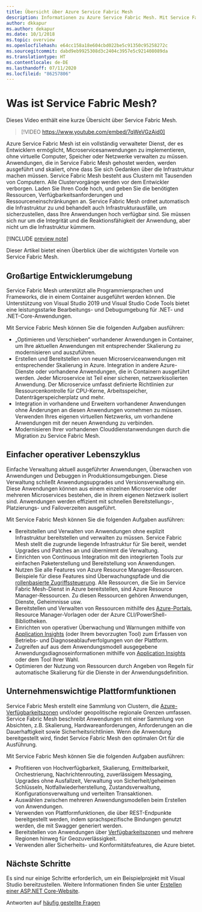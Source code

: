 ```yaml
---
title: Übersicht über Azure Service Fabric Mesh
description: Informationen zu Azure Service Fabric Mesh. Mit Service Fabric Mesh können Sie Ihre Anwendung bereitstellen und skalieren, ohne sich um die Infrastrukturanforderungen Ihrer Anwendung kümmern zu müssen.
author: dkkapur
ms.author: dekapur
ms.date: 10/1/2018
ms.topic: overview
ms.openlocfilehash: e64cc158a18e604cbd022be5c91350c95258272c
ms.sourcegitcommit: dabd9eb9925308d3c2404c3957e5c921408089da
ms.translationtype: HT
ms.contentlocale: de-DE
ms.lasthandoff: 07/11/2020
ms.locfileid: "86257806"
---
```

# <a name="what-is-service-fabric-mesh"></a>Was ist Service Fabric Mesh?

Dieses Video enthält eine kurze Übersicht über Service Fabric Mesh.
> [!VIDEO https://www.youtube.com/embed/7qWeVGzAid0]

Azure Service Fabric Mesh ist ein vollständig verwalteter Dienst, der es Entwicklern ermöglicht, Microservicesanwendungen zu implementieren, ohne virtuelle Computer, Speicher oder Netzwerke verwalten zu müssen. Anwendungen, die in Service Fabric Mesh gehostet werden, werden ausgeführt und skaliert, ohne dass Sie sich Gedanken über die Infrastruktur machen müssen.  Service Fabric Mesh besteht aus Clustern mit Tausenden von Computern.  Alle Clustervorgänge werden vor dem Entwickler verborgen. Laden Sie Ihren Code hoch, und geben Sie die benötigten Ressourcen, Verfügbarkeitsanforderungen und Ressourceneinschränkungen an.  Service Fabric Mesh ordnet automatisch die Infrastruktur zu und behandelt auch Infrastrukturausfälle, um sicherzustellen, dass Ihre Anwendungen hoch verfügbar sind. Sie müssen sich nur um die Integrität und die Reaktionsfähigkeit der Anwendung, aber nicht um die Infrastruktur kümmern.  

[!INCLUDE [preview note](./includes/include-preview-note.md)]

Dieser Artikel bietet einen Überblick über die wichtigsten Vorteile von Service Fabric Mesh.

## <a name="great-developer-experience"></a>Großartige Entwicklerumgebung

Service Fabric Mesh unterstützt alle Programmiersprachen und Frameworks, die in einem Container ausgeführt werden können. Die Unterstützung von Visual Studio 2019 und Visual Studio Code Tools bietet eine leistungsstarke Bearbeitungs- und Debugumgebung für .NET- und .NET-Core-Anwendungen. 

Mit Service Fabric Mesh können Sie die folgenden Aufgaben ausführen:

- „Optimieren und Verschieben“ vorhandener Anwendungen in Container, um Ihre aktuellen Anwendungen mit entsprechender Skalierung zu modernisieren und auszuführen.
- Erstellen und Bereitstellen von neuen Microserviceanwendungen mit entsprechender Skalierung in Azure.  Integration in andere Azure-Dienste oder vorhandene Anwendungen, die in Containern ausgeführt werden. Jeder Microservice ist Teil einer sicheren, netzwerkisolierten Anwendung. Der Microservice umfasst definierte Richtlinien zur Ressourcenkontrolle für CPU-Kerne, Arbeitsspeicher, Datenträgerspeicherplatz und mehr.
- Integration in vorhandene und Erweitern vorhandener Anwendungen ohne Änderungen an diesen Anwendungen vornehmen zu müssen. Verwenden Ihres eigenen virtuellen Netzwerks, um vorhandene Anwendungen mit der neuen Anwendung zu verbinden.  
- Modernisieren Ihrer vorhandenen Clouddienstanwendungen durch die Migration zu Service Fabric Mesh.  

## <a name="simple-operational-lifecycle"></a>Einfacher operativer Lebenszyklus

Einfache Verwaltung aktuell ausgeführter Anwendungen, Überwachen von Anwendungen und Debuggen in Produktionsumgebungen. Diese Verwaltung schließt Anwendungsupgrades und Versionsverwaltung ein. Diese Anwendungen können aus einem einzelnen Microservice oder mehreren Microservices bestehen, die in ihrem eigenen Netzwerk isoliert sind. Anwendungen werden effizient mit schnellen Bereitstellungs-, Platzierungs- und Failoverzeiten ausgeführt.

Mit Service Fabric Mesh können Sie die folgenden Aufgaben ausführen:

- Bereitstellen und Verwalten von Anwendungen ohne explizit Infrastruktur bereitstellen und verwalten zu müssen.  Service Fabric Mesh stellt die zugrunde liegende Infrastruktur für Sie bereit, wendet Upgrades und Patches an und übernimmt die Verwaltung.
- Einrichten von Continuous Integration mit den integrierten Tools zur einfachen Paketerstellung und Bereitstellung von Anwendungen.
- Nutzen Sie alle Features von Azure Resource Manager-Ressourcen. Beispiele für diese Features sind Überwachungspfade und die [rollenbasierte Zugriffssteuerung](../role-based-access-control/overview.md). Alle Ressourcen, die Sie im Service Fabric Mesh-Dienst in Azure bereitstellen, sind Azure Resource Manager-Ressourcen. Zu diesen Ressourcen gehören Anwendungen, Dienste, Geheimnisse usw.
- Bereitstellen und Verwalten von Ressourcen mithilfe des [Azure-Portals](https://portal.azure.com), Resource Manager-Vorlagen oder der Azure CLI/PowerShell-Bibliotheken.
- Einrichten von operativer Überwachung und Warnungen mithilfe von [Application Insights](/azure/application-insights/) (oder Ihrem bevorzugten Tool) zum Erfassen von Betriebs- und Diagnoseablaufverfolgungen von der Plattform.
- Zugreifen auf aus dem Anwendungsmodell ausgegebene Anwendungsdiagnoseinformationen mithilfe von [Application Insights](/azure/application-insights/) oder dem Tool Ihrer Wahl.
- Optimieren der Nutzung von Ressourcen durch Angeben von Regeln für automatische Skalierung für die Dienste in der Anwendungsdefinition.

## <a name="mission-critical-platform-capabilities"></a>Unternehmenswichtige Plattformfunktionen

Service Fabric Mesh erstellt eine Sammlung von Clustern, die [Azure-Verfügbarkeitszonen](../availability-zones/az-overview.md) und/oder geopolitische regionale Grenzen umfassen. Service Fabric Mesh beschreibt Anwendungen mit einer Sammlung von Absichten, z.B. Skalierung, Hardwareanforderungen, Anforderungen an die Dauerhaftigkeit sowie Sicherheitsrichtlinien.  Wenn die Anwendung bereitgestellt wird, findet Service Fabric Mesh den optimalen Ort für die Ausführung.

Mit Service Fabric Mesh können Sie die folgenden Aufgaben ausführen:

- Profitieren von Hochverfügbarkeit, Skalierung, Ermittelbarkeit, Orchestrierung, Nachrichtenrouting, zuverlässigem Messaging, Upgrades ohne Ausfallzeit, Verwaltung von Sicherheit/geheimen Schlüsseln, Notfallwiederherstellung, Zustandsverwaltung, Konfigurationsverwaltung und verteilten Transaktionen.
- Auswählen zwischen mehreren Anwendungsmodellen beim Erstellen von Anwendungen.
- Verwenden von Plattformfunktionen, die über REST-Endpunkte bereitgestellt werden, indem sprachspezifische Bindungen genutzt werden, die mit Swagger generiert werden.
- Bereitstellen von Anwendungen über [Verfügbarkeitszonen](../availability-zones/az-overview.md) und mehrere Regionen hinweg für Geozuverlässigkeit.
- Verwenden aller Sicherheits- und Konformitätsfeatures, die Azure bietet.

## <a name="next-steps"></a>Nächste Schritte

Es sind nur einige Schritte erforderlich, um ein Beispielprojekt mit Visual Studio bereitzustellen. Weitere Informationen finden Sie unter [Erstellen einer ASP.NET Core-Website](service-fabric-mesh-quickstart-dotnet-core.md). 

Antworten auf [häufig gestellte Fragen](service-fabric-mesh-faq.md)


<!-- Links -->

[service-fabric-overview]: ../service-fabric/service-fabric-overview.md
